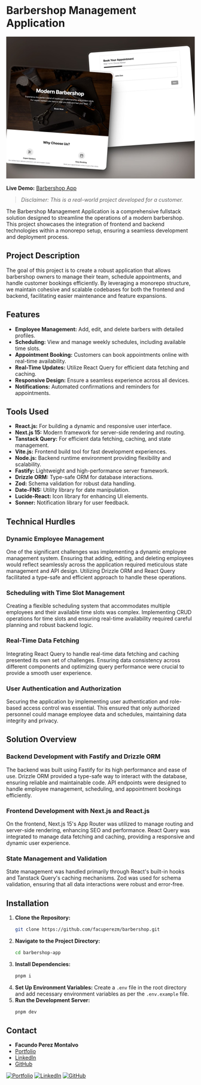 # Barbershop Management Application

![Barbershop](./screenshot.jpg)

**Live Demo:** [Barbershop App](https://barbershop.facupm.dev/)

> _Disclaimer: This is a real-world project developed for a customer._

The Barbershop Management Application is a comprehensive fullstack solution designed to streamline the operations of a modern barbershop. This project showcases the integration of frontend and backend technologies within a monorepo setup, ensuring a seamless development and deployment process.

## Project Description

The goal of this project is to create a robust application that allows barbershop owners to manage their team, schedule appointments, and handle customer bookings efficiently. By leveraging a monorepo structure, we maintain cohesive and scalable codebases for both the frontend and backend, facilitating easier maintenance and feature expansions.

## Features

- **Employee Management:** Add, edit, and delete barbers with detailed profiles.
- **Scheduling:** View and manage weekly schedules, including available time slots.
- **Appointment Booking:** Customers can book appointments online with real-time availability.
- **Real-Time Updates:** Utilize React Query for efficient data fetching and caching.
- **Responsive Design:** Ensure a seamless experience across all devices.
- **Notifications:** Automated confirmations and reminders for appointments.

## Tools Used

- **React.js:** For building a dynamic and responsive user interface.
- **Next.js 15:** Modern framework for server-side rendering and routing.
- **Tanstack Query:** For efficient data fetching, caching, and state management.
- **Vite.js:** Frontend build tool for fast development experiences.
- **Node.js:** Backend runtime environment providing flexibility and scalability.
- **Fastify:** Lightweight and high-performance server framework.
- **Drizzle ORM:** Type-safe ORM for database interactions.
- **Zod:** Schema validation for robust data handling.
- **Date-FNS:** Utility library for date manipulation.
- **Lucide-React:** Icon library for enhancing UI elements.
- **Sonner:** Notification library for user feedback.

## Technical Hurdles

### Dynamic Employee Management

One of the significant challenges was implementing a dynamic employee management system. Ensuring that adding, editing, and deleting employees would reflect seamlessly across the application required meticulous state management and API design. Utilizing Drizzle ORM and React Query facilitated a type-safe and efficient approach to handle these operations.

### Scheduling with Time Slot Management

Creating a flexible scheduling system that accommodates multiple employees and their available time slots was complex. Implementing CRUD operations for time slots and ensuring real-time availability required careful planning and robust backend logic.

### Real-Time Data Fetching

Integrating React Query to handle real-time data fetching and caching presented its own set of challenges. Ensuring data consistency across different components and optimizing query performance were crucial to provide a smooth user experience.

### User Authentication and Authorization

Securing the application by implementing user authentication and role-based access control was essential. This ensured that only authorized personnel could manage employee data and schedules, maintaining data integrity and privacy.

## Solution Overview

### Backend Development with Fastify and Drizzle ORM

The backend was built using Fastify for its high performance and ease of use. Drizzle ORM provided a type-safe way to interact with the database, ensuring reliable and maintainable code. API endpoints were designed to handle employee management, scheduling, and appointment bookings efficiently.

### Frontend Development with Next.js and React.js

On the frontend, Next.js 15's App Router was utilized to manage routing and server-side rendering, enhancing SEO and performance. React Query was integrated to manage data fetching and caching, providing a responsive and dynamic user experience.

### State Management and Validation

State management was handled primarily through React's built-in hooks and Tanstack Query's caching mechanisms. Zod was used for schema validation, ensuring that all data interactions were robust and error-free.

## Installation

1. **Clone the Repository:**
   ```bash
   git clone https://github.com/facuperezm/barbershop.git
   ```
2. **Navigate to the Project Directory:**
   ```bash
   cd barbershop-app
   ```
3. **Install Dependencies:**
   ```bash
   pnpm i
   ```
4. **Set Up Environment Variables:**
   Create a `.env` file in the root directory and add necessary environment variables as per the `.env.example` file.
5. **Run the Development Server:**
   ```bash
   pnpm dev
   ```

## Contact

- **Facundo Perez Montalvo**
- [Portfolio](https://facuperezm.com)
- [LinkedIn](https://www.linkedin.com/in/facuperezm/)
- [GitHub](https://github.com/facuperezm)

[![Portfolio](https://img.shields.io/badge/my_portfolio-000?style=for-the-badge&logo=ko-fi&logoColor=white)](https://facuperezm.com)
[![LinkedIn](https://img.shields.io/badge/linkedin-0A66C2?style=for-the-badge&logo=linkedin&logoColor=white)](https://www.linkedin.com/in/facuperezm/)
[![GitHub](https://img.shields.io/badge/github-555?style=for-the-badge&logo=github&logoColor=white)](https://github.com/facuperezm)
